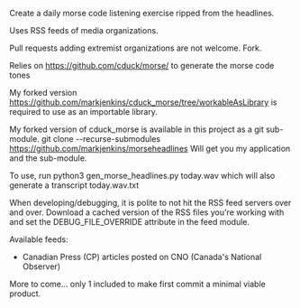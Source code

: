 Create a daily morse code listening exercise ripped from the headlines.

Uses RSS feeds of media organizations.

Pull requests adding extremist organizations are not welcome. Fork.

Relies on https://github.com/cduck/morse/ to generate the morse code tones

My forked version
https://github.com/markjenkins/cduck_morse/tree/workableAsLibrary
is required to use as an importable library.

My forked version of cduck_morse is available in this project as
a git sub-module.
git clone --recurse-submodules https://github.com/markjenkins/morseheadlines
Will get you my application and the sub-module.

To use, run
python3 gen_morse_headlines.py today.wav
which will also generate a transcript today.wav.txt

When developing/debugging, it is polite to not hit the RSS feed servers over
and over. Download a cached version of the RSS files you're working with and
set the DEBUG_FILE_OVERRIDE attribute in the feed module.


Available feeds:
 * Canadian Press (CP) articles posted on CNO (Canada's National Observer)

More to come... only 1 included to make first commit a minimal viable product.